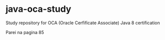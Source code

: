 # java-oca-study
Study repository for OCA (Oracle Cerfificate Associate) Java 8 certification


Parei na pagina 85
